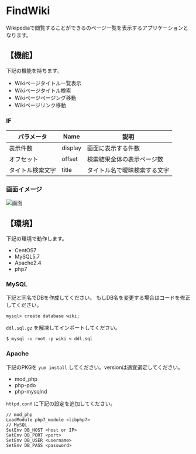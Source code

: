 # FindWiki
Wikipediaで閲覧することができるのページ一覧を表示するアプリケーションとなります。

## 【機能】
下記の機能を持ちます。
- Wikiページタイトル一覧表示
- Wikiページタイトル検索
- Wikiページページング移動
- Wikiページリンク移動

### IF
|  パラメータ  |  Name  |  説明  |
| ---- | ---- | ---- |
|  表示件数  |  display  |  画面に表示する件数  |
|  オフセット  |  offset  |  検索結果全体の表示ページ数  |
|  タイトル検索文字  |  title  |  タイトル名で曖昧検索する文字  |

### 画面イメージ
<img src="http://drive.google.com/uc?export=view&id=1ujg9UhEuBwG4OHUCX33j3Ynsff9jQeej" alt="画面" title="画面" >

## 【環境】
下記の環境で動作します。
- CentOS7
- MySQL5.7
- Apache2.4
- php7

### MySQL
下記と同名でDBを作成してください。
もしDB名を変更する場合はコードを修正してください。
```
mysql> create database wiki;
```

 `ddl.sql.gz` を解凍してインポートしてください。

```
$ mysql -u root -p wiki < ddl.sql
```

### Apache
下記のPKGを `yum install` してください。versionは適宜選定してください。
- mod_php
- php-pdo
- php-mysqlnd

 `httpd.conf` に下記の設定を追加してください。
```
// mod_php
LoadModule php7_module <libphp7>
// MySQL
SetEnv DB_HOST <host or IP>
SetEnv DB_PORT <port>
SetEnv DB_USER <username>
SetEnv DB_PASS <password>
```
